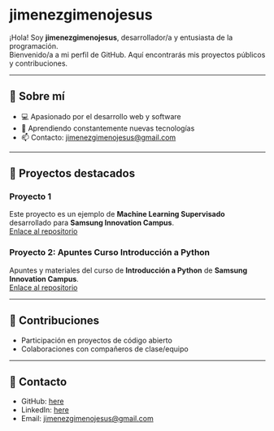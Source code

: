 # jimenezgimenojesus

¡Hola! Soy **jimenezgimenojesus**, desarrollador/a y entusiasta de la programación.  
Bienvenido/a a mi perfil de GitHub. Aquí encontrarás mis proyectos públicos y contribuciones.

---

## 🔹 Sobre mí

- 💻 Apasionado por el desarrollo web y software
- 🌱 Aprendiendo constantemente nuevas tecnologías
- 📫 Contacto: jimenezgimenojesus@gmail.com

---

## 🔹 Proyectos destacados

### Proyecto 1
Este proyecto es un ejemplo de **Machine Learning Supervisado** desarrollado para **Samsung Innovation Campus**.  
[Enlace al repositorio](https://github.com/jimenezgimenojesus/SAMSUNG_ML_Project)
### Proyecto 2: Apuntes Curso Introducción a Python
Apuntes y materiales del curso de **Introducción a Python** de **Samsung Innovation Campus**.  
[Enlace al repositorio](https://github.com/jimenezgimenojesus/Samsung_Python_Course)

---

## 🔹 Contribuciones

- Participación en proyectos de código abierto
- Colaboraciones con compañeros de clase/equipo

---

## 🔹 Contacto

- GitHub: [here](https://github.com/jimenezgimenojesus)  
- LinkedIn: [here](https://www.linkedin.com/in/jesus-jimenez-gimeno/)  
- Email: jimenezgimenojesus@gmail.com
